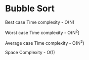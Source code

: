# Bubble Sort

Best case Time complexity - O(N)

Worst case Time complexity - O(N<sup>2</sup>)

Average case Time complexity - O(N<sup>2</sup>)

Space Complexity - O(1)

